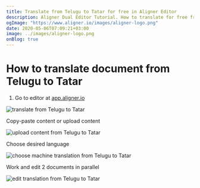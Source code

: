 ```yaml
---
title: Translate from Telugu to Tatar for free in Aligner Editor
description: Aligner Dual Editor Tutorial. How to translate for free from Telugu to Tatar. Aligner is multilingual document management platform. 
ogImage: "https://www.aligner.io/images/aligner-logo.png"
date: 2020-05-06T07:09:21+03:00
image: ../images/aligner-logo.png
onBlog: true
---
```


# How to translate document from Telugu to Tatar

1. Go to editor at [app.aligner.io](https://app.aligner.io "Aligner App web page")

![translate from Telugu to Tatar](../aligner-blank-editor.png "translate from Telugu to Tatar")

Copy-paste content or upload content

![upload content from Telugu to Tatar](../aligner-uploaded-document.png "upload content from Telugu to Tatar")

Choose desired language

![choose machine translation from Telugu to Tatar](../aligner-language-dropdown.png "choose machine translation from Telugu to Tatar")

Work and edit 2 documents in parallel

![edit translation from Telugu to Tatar](../aligner-double-sitded-editor.png "edit translation from Telugu to Tatar")

